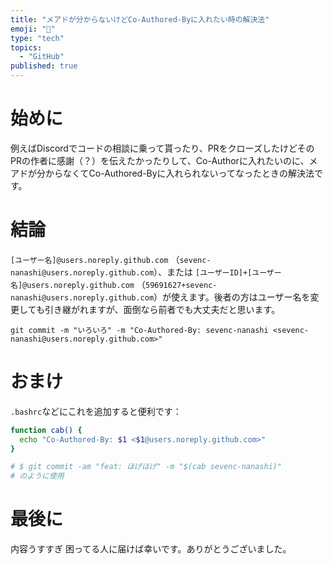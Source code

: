 ```yaml
---
title: "メアドが分からないけどCo-Authored-Byに入れたい時の解決法"
emoji: "🤝"
type: "tech"
topics:
  - "GitHub"
published: true
---
```


# 始めに

例えばDiscordでコードの相談に乗って貰ったり、PRをクローズしたけどそのPRの作者に感謝（？）を伝えたかったりして、Co-Authorに入れたいのに、メアドが分からなくてCo-Authored-Byに入れられないってなったときの解決法です。

# 結論

`[ユーザー名]@users.noreply.github.com` （`sevenc-nanashi@users.noreply.github.com`）、または `[ユーザーID]+[ユーザー名]@users.noreply.github.com` （`59691627+sevenc-nanashi@users.noreply.github.com`）が使えます。後者の方はユーザー名を変更しても引き継がれますが、面倒なら前者でも大丈夫だと思います。

```
git commit -m "いろいろ" -m "Co-Authored-By: sevenc-nanashi <sevenc-nanashi@users.noreply.github.com>"
```

# おまけ

`.bashrc`などにこれを追加すると便利です：

```bash
function cab() {
  echo "Co-Authored-By: $1 <$1@users.noreply.github.com>"
}

# $ git commit -am "feat: ほげほげ" -m "$(cab sevenc-nanashi)"
# のように使用
```

# 最後に

内容うすすぎ
困ってる人に届けば幸いです。ありがとうございました。

